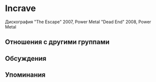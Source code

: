 # Incrave

Дискография
"The Escape" 2007, Power Metal
"Dead End" 2008, Power Metal

## Отношения с другими группами


## Обсуждения


## Упоминания

